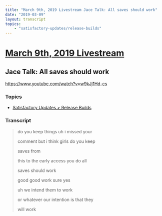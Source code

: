 ```yaml
---
title: "March 9th, 2019 Livestream Jace Talk: All saves should work"
date: "2019-03-09"
layout: transcript
topics:
    - "satisfactory-updates/release-builds"
---
```

# [March 9th, 2019 Livestream](../2019-03-09.md)
## Jace Talk: All saves should work
https://www.youtube.com/watch?v=w9kJj1Hd-cs

### Topics
* [Satisfactory Updates > Release Builds](../topics/satisfactory-updates/release-builds.md)

### Transcript

> do you keep things uh i missed your
>
> comment but i think girls do you keep
>
> saves from
>
> this to the early access you do all
>
> saves should work
>
> good good work sure yes
>
> uh we intend them to work
>
> or whatever our intention is that they
>
> will work
